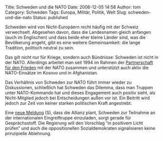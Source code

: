 Title: Schweden und die NATO
Date: 2006-12-05 14:58
Author: tom
Category: Schweden
Tags: Europa, Militär, Politik, Welt
Slug: schweden-und-die-nato
Status: published

Schweden wird von Nicht-Europäern recht häufig mit der Schweiz
verwechselt. Abgesehen davon, dass die Landesnamen gleich anfangen (auch
im Englischen) und dass beide eher kleine Länder sind, was die
Bevölkerung angeht, gibt es eine weitere Gemeinsamkeit: die lange
Tradition, politisch neutral zu sein.

Das gilt nicht nur für Kriege, sondern auch Bündnisse: Schweden ist
nicht in der NATO. Allerdings arbeitet man seit 1994 im Rahmen der
[Partnerschaft für den
Frieden](http://de.wikipedia.org/wiki/Partnerschaft_f%C3%BCr_den_Frieden)
mit der NATO zusammen und unterstützt auch aktiv die NATO-Einsätze im
Kosovo und in Afghanistan.

Das Verhältnis von Schweden zur NATO führt immer wieder zu Diskussionen,
schließlich hat Schweden das Dilemma, dass man Truppen unter
NATO-Kommando hat und dieses Engagement auch positiv sieht, als
Nicht-Mitglied jedoch bei Entscheidungen außen vor ist. Ein Beitritt
wird jedoch zur Zeit von keiner starken politischen Kraft angestrebt.

Eine [neue
Meldung](http://www.svd.se/dynamiskt/inrikes/did_14189653.asp) (S), dass
die Allianz plant, Schweden zur Teilnahme an der internationalen
Eingreiftruppe einzuladen, sorgt gerade für Gesprächsstoff. Die
Regierung will den Vorschlag “in positivem Licht prüfen” und auch die
oppositionellen Sozialdemokraten signalisieren keine prinzipielle
Ablehnung.

